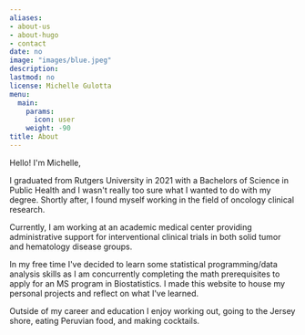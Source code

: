 ```yaml
---
aliases:
- about-us
- about-hugo
- contact
date: no
image: "images/blue.jpeg"
description: 
lastmod: no
license: Michelle Gulotta
menu:
  main:
    params:
      icon: user
    weight: -90
title: About
---
```


Hello! I'm Michelle,

I graduated from Rutgers University in 2021 with a Bachelors of Science in Public Health and I wasn't really too sure what I wanted to do with my degree. Shortly after, I found myself working in the field of oncology clinical research. 

Currently, I am working at an academic medical center providing administrative support for interventional clinical trials in both solid tumor and hematology disease groups.

In my free time I've decided to learn some statistical programming/data analysis skills as I am concurrently completing the math prerequisites to apply for an MS program in Biostatistics. I made this website to house my personal projects and reflect on what I've learned.

Outside of my career and education I enjoy working out, going to the Jersey shore, eating Peruvian food, and making cocktails.